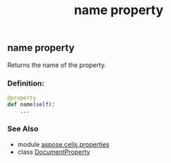 ﻿---
title: name property
second_title: Aspose.Cells for Python via .NET API References
description: 
type: docs
weight: 90
url: /aspose.cells.properties/documentproperty/name/
is_root: false
---

## name property


Returns the name of the property.
### Definition:
```python
@property
def name(self):
    ...
```

### See Also
* module [aspose.cells.properties](../../)
* class [DocumentProperty](/cells/python-net/aspose.cells.properties/documentproperty)
